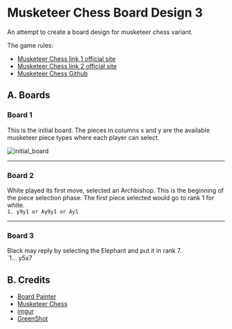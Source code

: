 # Musketeer Chess Board Design 3
An attempt to create a board design for musketeer chess variant.

The game rules:  
* [Musketeer Chess link 1 official site](https://musketeerchess.net/games/musketeer/rules/rules-short.php)
* [Musketeer Chess link 2 official site](https://musketeerchess.net/site/game-rules/)
* [Musketeer Chess Github](https://github.com/fsmosca/musketeer-chess#j-example-game)

## A. Boards

### Board 1
This is the initial board. The pieces in columns x and y are the available musketeer piece types where each player can select.

![initial_board](https://i.imgur.com/yV9l0Sh.png)

***

### Board 2
White played its first move, selected an Archbishop. This is the beginning of the piece selection phase. The first piece selected would go to rank 1 for white.  
`1. y9y1 or Ay9y1 or Ay1`

***

### Board 3
Black may reply by selecting the Elephant and put it in rank 7.  
`1... y5x7


## B. Credits
* [Board Painter](https://github.com/jcfrog/board-painter)
* [Musketeer Chess](https://musketeerchess.net/tools/boardpainter/index.php)
* [imgur](https://imgur.com/)
* [GreenShot](https://getgreenshot.org/help/)
